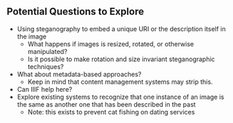 ## Potential Questions to Explore
* Using steganography to embed a unique URI or the description itself in the image
	* What happens if images is resized, rotated, or otherwise manipulated?
	* Is it possible to make rotation and size invariant steganographic techniques?
* What about metadata-based approaches?
	* Keep in mind that content management systems may strip this.
* Can IIIF help here?
* Explore existing systems to recognize that one instance of an image is the same as another one that has been described in the past
	* Note: this exists to prevent cat fishing on dating services

